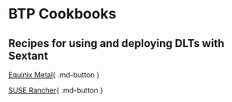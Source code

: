 # BTP Cookbooks

## Recipes for using and deploying DLTs with Sextant

[Equinix Metal](equinix){ .md-button }

[SUSE Rancher](rancher){ .md-button }

